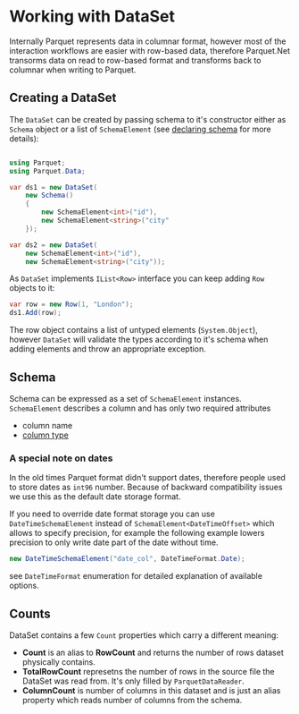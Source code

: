 # Working with DataSet

Internally Parquet represents data in columnar format, however most of the interaction workflows are easier with row-based data, therefore Parquet.Net transorms data on read to row-based format and transforms back to columnar when writing to Parquet.

## Creating a DataSet

The `DataSet` can be created by passing schema to it's constructor either as `Schema` object or a list of `SchemaElement` (see [declaring schema](schema.md) for more details):


```csharp

using Parquet;
using Parquet.Data;

var ds1 = new DataSet(
	new Schema()
	{
		new SchemaElement<int>("id"),
		new SchemaElement<string>("city"
	});

var ds2 = new DataSet(
	new SchemaElement<int>("id"),
	new SchemaElement<string>("city"));
```

As `DataSet` implements `IList<Row>` interface you can keep adding `Row` objects to it:

```csharp
var row = new Row(1, "London");
ds1.Add(row);
```

The row object contains a list of untyped elements (`System.Object`), however `DataSet` will validate the types according to it's schema when adding elements and throw an appropriate exception.

## Schema

Schema can be expressed as a set of `SchemaElement` instances. `SchemaElement` describes a column and has only two required attributes

- column name
- [column type](types.md)

### A special note on dates

In the old times Parquet format didn't support dates, therefore people used to store dates as `int96` number. Because of backward compatibility issues we use this as the default date storage format.

If you need to override date format storage you can use `DateTimeSchemaElement` instead of `SchemaElement<DateTimeOffset>` which allows to specify precision, for example the following example lowers precision to only write date part of the date without time.

```csharp
new DateTimeSchemaElement("date_col", DateTimeFormat.Date);
```

see `DateTimeFormat` enumeration for detailed explanation of available options.

## Counts

DataSet contains a few `Count` properties which carry a different meaning:

- **Count** is an alias to **RowCount** and returns the number of rows dataset physically contains.
- **TotalRowCount** represetns the number of rows in the source file the DataSet was read from. It's only filled by `ParquetDataReader`.
- **ColumnCount** is number of columns in this dataset and is just an alias property which reads number of columns from the schema.
